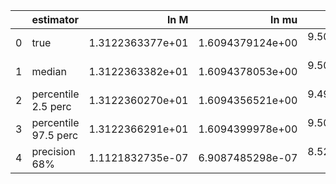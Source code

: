 |    | estimator            |             ln M |            ln mu |                a |               p0 |               e0 |               DL |         costhetaS |             phiS |        costhetaK |             phiK |       Phivarphi0 |            Phir0 |                 d |
|---:|:---------------------|-----------------:|-----------------:|-----------------:|-----------------:|-----------------:|-----------------:|------------------:|-----------------:|-----------------:|-----------------:|-----------------:|-----------------:|------------------:|
|  0 | true                 | 1.3122363377e+01 | 1.6094379124e+00 | 9.5000000000e-01 | 1.0009073990e+01 | 4.0000000000e-01 | 4.3180845054e-01 |  6.1232339957e-17 | 3.1415926536e+00 | 7.0710678119e-01 | 1.0471975512e+00 | 1.0471975512e+00 | 3.1415926536e+00 |  0.0000000000e+00 |
|  1 | median               | 1.3122363382e+01 | 1.6094378053e+00 | 9.5000000790e-01 | 1.0009074099e+01 | 3.9999997147e-01 | 4.3397669039e-01 | -4.0928935411e-04 | 3.1416696971e+00 | 7.0783724914e-01 | 1.0443324441e+00 | 1.0466266080e+00 | 3.1405716978e+00 |  5.6964588040e-04 |
|  2 | percentile 2.5 perc  | 1.3122360270e+01 | 1.6094356521e+00 | 9.4999841135e-01 | 1.0009059830e+01 | 3.9999884398e-01 | 4.1238261385e-01 | -3.7503069135e-02 | 3.1377199830e+00 | 6.7746525693e-01 | 9.8082273971e-01 | 9.5829460273e-01 | 3.0580165894e+00 | -1.5000073345e-03 |
|  3 | percentile 97.5 perc | 1.3122366291e+01 | 1.6094399978e+00 | 9.5000154828e-01 | 1.0009089785e+01 | 4.0000111810e-01 | 4.5711937849e-01 |  3.5165799740e-02 | 3.1454068523e+00 | 7.3738192367e-01 | 1.1051294164e+00 | 1.1429657624e+00 | 3.2195255160e+00 |  2.4176404682e-03 |
|  4 | precision 68%        | 1.1121832735e-07 | 6.9087485298e-07 | 8.5218120141e-07 | 7.2376975260e-07 | 1.4169322244e-06 | 2.6347815332e-02 | -4.6131152007e+01 | 6.1655170664e-04 | 2.1558468086e-02 | 3.0299263445e-02 | 4.4451832211e-02 | 1.2928891522e-02 |  2.1875363260e+00 |